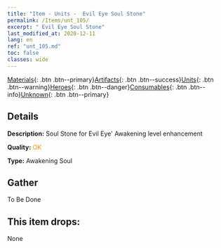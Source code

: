 ```yaml
---
title: "Item - Units -  Evil Eye Soul Stone"
permalink: /Items/unt_105/
excerpt: " Evil Eye Soul Stone"
last_modified_at: 2020-12-11
lang: en
ref: "unt_105.md"
toc: false
classes: wide
---
```

 [Materials](/Items/){: .btn .btn--primary}[Artifacts](/Items/Artifacts/){: .btn .btn--success}[Units](/Items/Units/){: .btn .btn--warning}[Heroes](/Items/Heroes/){: .btn .btn--danger}[Consumables](/Items/Consumables/){: .btn .btn--info}[Unknown](/Items/Unknown/){: .btn .btn--primary}

## Details
 **Description:** Soul Stone for Evil Eye' Awakening level enhancement

 **Quality:** <span style="color: #FF8C00">OK</span>

 **Type:** Awakening Soul

## Gather

  To Be Done

## This item drops:

  None

